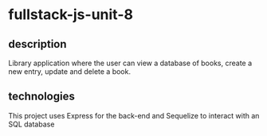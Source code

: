 # fullstack-js-unit-8

## description
Library application where the user can view a database of books, create a new entry, update and delete a book. 

## technologies 

This project uses Express for the back-end and Sequelize to interact with an SQL database

